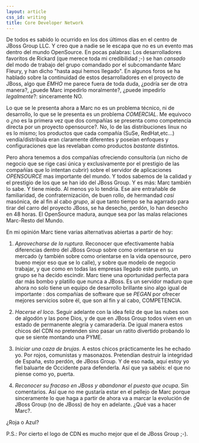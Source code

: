 ```yaml
---
layout: article
css_id: writing
title: Core Developer Network
---
```


De todos es sabido lo ocurrido en los dos últimos días en el centro de JBoss Group LLC. Y creo que a nadie se le escapa que no es un evento mas dentro del mundo OpenSource. En pocas palabras: Los desarrolladores favoritos de Rickard (que merece toda mi credibilidad ;-) se han *cansado* del modo de trabajo del grupo comandado por el subcomandante Marc Fleury, y han dicho "hasta aqui hemos llegado". En algunos foros se ha hablado sobre la continuidad de estos desarrolladores en el proyecto de JBoss, algo que *EMHO* me parece fuera de toda duda, ¿podría ser de otra manera?, ¿puede Marc impedirlo moralmente?, ¿puede impedirlo *legalmente*?: sinceramente NO.

Lo que se le presenta ahora a Marc no es un problema técnico, ni de desarrollo, lo que se le presenta es un problema *COMERCIAL*. Me equivoco o ¿no es la primera vez que dos compañías se presenta como competencia directa por un proyecto opensource?. No, lo de las distribuciones linux no es lo mismo; los productos que cada compañía (SuSe, RedHat,etc...) vendía/distribuía eran claramente diferentes y poseían enfoques y configuraciones que las revelaban como productos *bastante* distintos.

Pero ahora tenemos a dos compañías ofreciendo consultoría (un nicho de negocio que se rige casi única y exclusivamente por el prestigio de las compañías que lo intentan cubrir) sobre el servidor de aplicaciones *OPENSOURCE* mas importante del mundo. Y todos sabemos de la calidad y el prestigio de los que se han ido del JBoss Group. Y es más: Marc también lo sabe. Y tiene miedo. Al menos yo lo tendría. Ese aire entrañable de familiaridad, de confraternización, de buen rollo, de hermandad *casi* masónica, de al fin al cabo *grupo*, al que tanto tiempo se ha agarrado para tirar del carro del proyecto JBoss, se ha desecho, perdón, lo han desecho en 48 horas. El OpenSource madura, aunque sea por las malas relaciones Marc-Resto del Mundo.

En mi opinión Marc tiene varias alternativas abiertas a partir de hoy:

1. _Aprovecharse de la ruptura_. Reconocer que efectivamente había diferencias dentro del JBoss Group sobre como orientarse en su mercado (y también sobre como orientarse en la vida opensource, pero bueno mejor eso que se lo calle), y sobre que modelo de negocio trabajar, y que como en todas las empresas llegado este punto, un grupo se ha decido escindir. Marc tiene una oportunidad perfecta para dar más bombo y platillo que nunca a JBoss. Es un servidor maduro que ahora no solo tiene un equipo de desarrollo brillante sino algo igual de importante : dos compañías de software que se *PEGAN* por ofrecer mejores servicios sobre él, que son al fin y al cabo, COMPETENCIA.

2. _Hacerse el loco_. Seguir adelante con la idea feliz de que las nubes son de algodón y las pone Dios, y de que en JBoss Group todos viven en un estado de permanente alegría y camaradería. De igual manera estos chicos del CDN no pretenden sino pasar un ratito divertido probando lo que se siente montando una PYME.

3. _Iniciar una caza de brujas_. A estos chicos prácticamente les he echado yo. Por rojos, comunistas y masonazos. Pretendían destruir la integridad de España, esto perdón, de JBoss Group. Y de eso nada, aquí estoy yo fiel baluarte de Occidente para defenderla. Así que ya sabéis: el que no piense como yo, puerta.

4. _Reconocer su fracaso en JBoss y abandonar el puesto que ocupa_. Sin comentarios.
Así que no me gustaría estar en el pellejo de Marc porque sinceramente lo que haga a partir de ahora va a marcar la evolución de JBoss Group (no de JBoss) de hoy en adelante. ¿Qué vas a hacer Marc?.

¿Roja o Azul?

P.S.: Por cierto el logo de CDN es mucho mejor que el de JBoss Group ;-).